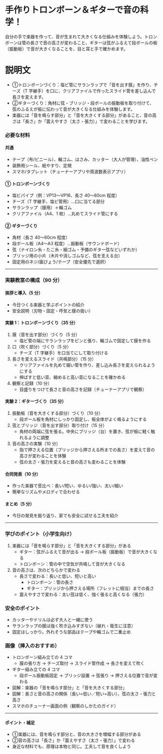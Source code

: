 # 手作りトロンボーン＆ギターで音の科学！

自分の手で楽器を作って、音が生まれて大きくなる仕組みを体験しよう。トロンボーンは管の長さで音の高さが変わること、ギターは弦がふるえて段ボールの板（振動板）で音が大きくなることを、目と耳と手で確かめます。

# 説明文

-   ①トロンボーンづくり：塩ビ管にサランラップで「音を出す膜」を作り、チーズ（T 字継手）を口に、クリアファイルで作ったスライド管を差し込んで長さを変えます。
-   ②ギターづくり：角材に弦・ブリッジ・段ボールの振動板を取り付けて、弦のふるえが板に伝わって音が大きくなる仕組みを体験します。
-   楽器には「音を鳴らす部分」と「音を大きくする部分」があること、音の高さは「長さ」か「震えやすさ（太さ・張力）」で変わることを学びます。

### 必要な材料

#### 共通

-   テープ（布/ビニール）、輪ゴム、はさみ、カッター（大人が管理）、油性ペン
-   装飾用シール、紙やすり、定規
-   スマホ/タブレット（チューナーアプリや周波数表示アプリ）

#### ① トロンボーンづくり

-   塩ビパイプ（例：VP13〜VP16、長さ 40〜60cm 程度）
-   チーズ（T 字継手、塩ビ管用）…口に当てる部分
-   サランラップ（膜用）＋輪ゴム
-   クリアファイル（A4、1 枚）…丸めてスライド管にする

#### ② ギターづくり

-   角材（長さ 40〜60cm 程度）
-   段ボール板（A4〜A3 程度）…振動板（サウンドボード）
-   弦（ナイロン糸・たこ糸・細ゴム・予備のギター弦などいずれか）
-   ブリッジ用の小片（木片や消しゴムなど、弦を支える台）
-   固定用のネジ/画びょう/テープ（安全優先で選択）

---

### 実験教室の構成（90 分）

#### 挨拶と導入（5 分）

-   今日つくる楽器と学ぶポイントの紹介
-   安全説明（刃物・固定・呼気と膜の扱い）

#### 実験 1：トロンボーンづくり（35 分）

1. 膜（音を出す部分）づくり（5 分）
    - 塩ビ管の端にサランラップをピンと張り、輪ゴムで固定して膜を作る
2. 口（吹く部分）づくり（5 分）
    - チーズ（T 字継手）を口当てにして取り付ける
3. 長さを変えるスライド（共鳴部分）（15 分）
    - クリアファイルを丸めて細い管を作り、差し込み長さを変えられるようにする
    - 伸ばすと低い音、縮めると高い音になることを確かめる
4. 観察と記録（10 分）
    - 目盛りをつけて長さと音の高さを記録（チューナーアプリで観察）

#### 実験 2：ギターづくり（35 分）

1. 振動板（音を大きくする部分）づくり（10 分）
    - 段ボール板を角材にしっかり固定し、板全体がよく鳴るようにする
2. 弦とブリッジ（音を出す部分）取り付け（15 分）
    - 角材の両端に弦を張る。中央にブリッジ（台）を置き、弦が板に軽く触れるように調整
3. 音の高さの実験（10 分）
    - 指で押さえる位置（ブリッジから押さえる所までの長さ）を変えて音の高さが変わることを体験
    - 弦の太さ・張力を変えると音の高さも変わることを体験

#### 合同発表（10 分）

-   作った楽器で音比べ：長い/短い、ゆるい/強い、太い/細い
-   簡単なリズムやメロディで合わせる

#### まとめ（5 分）

-   今日の発見を振り返り、家でも安全に試せる工夫を紹介

---

### 学びのポイント（小学生向け）

1. 楽器には「音を鳴らす部分」と「音を大きくする部分」がある
    - ギター：弦がふるえて音が出る → 段ボール板（振動板）で音が大きくなる
    - トロンボーン：管の中で空気が共鳴して音が大きくなる
2. 音の高さは、次のどちらかで変わる
    - 長さで変わる：長いと低い、短いと高い
        - トロンボーン：管の長さ
        - ギター：ブリッジから押さえる場所（フレットに相当）までの長さ
    - 震えやすさで変わる：太い弦は低く、強く張ると高くなる（張力）

### 安全のポイント

-   カッターやドリルは必ず大人と一緒に使う
-   サランラップの膜は強く吹き込みすぎない（破れ・衛生に注意）
-   固定はしっかり。外れそうな部品はテープや輪ゴムで二重止め

### 画像（挿入のおすすめ）

-   トロンボーン組み立ての 4 コマ
    - 膜の張り方 → チーズ取付 → スライド管作成 → 長さを変えて吹く
-   ギター組み立ての 4 コマ
    - 段ボール振動板固定 → ブリッジ設置 → 弦張り → 押さえる位置で音が変わる
-   図解：楽器の「音を鳴らす部分」と「音を大きくする部分」
-   図解：長さと音の高さの関係（長い=低い／短い=高い）、弦の太さ・張力と高さ
-   スマホのチューナー画面の例（観察のしかたのガイド）

---

#### ポイント・補足

-   ①楽器には、音を鳴らす部分と、音の大きさを増幅する部分がある
-   ②音の高さは「長さ」か「震えやすさ（太さ・張力）」で変わる
-   身近な材料でも、原理は本物と同じ。工夫して音を良くしよう
